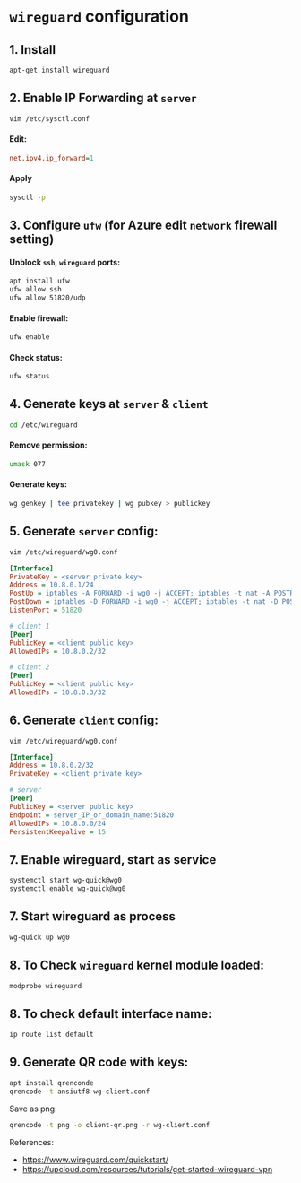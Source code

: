 # `wireguard` configuration

## 1. Install

```sh
apt-get install wireguard
```

## 2. Enable IP Forwarding at `server`

```sh
vim /etc/sysctl.conf
```

#### Edit:
```ini
net.ipv4.ip_forward=1
```

#### Apply
```sh
sysctl -p
```

## 3. Configure `ufw` (for Azure edit `network` firewall setting)
#### Unblock `ssh`, `wireguard` ports:

```sh
apt install ufw
ufw allow ssh
ufw allow 51820/udp
```

#### Enable firewall: 

```sh
ufw enable
```

#### Check status:

```sh
ufw status
```

## 4. Generate keys at `server` & `client`

```sh
cd /etc/wireguard
```

#### Remove permission:
```sh
umask 077
```

#### Generate keys:
```sh
wg genkey | tee privatekey | wg pubkey > publickey
```

## 5. Generate `server` config:

```sh
vim /etc/wireguard/wg0.conf
```

```ini
[Interface]
PrivateKey = <server private key>
Address = 10.8.0.1/24
PostUp = iptables -A FORWARD -i wg0 -j ACCEPT; iptables -t nat -A POSTROUTING -o eth0 -j MASQUERADE
PostDown = iptables -D FORWARD -i wg0 -j ACCEPT; iptables -t nat -D POSTROUTING -o eth0 -j MASQUERADE
ListenPort = 51820

# client 1
[Peer]
PublicKey = <client public key>
AllowedIPs = 10.8.0.2/32

# client 2
[Peer]
PublicKey = <client public key>
AllowedIPs = 10.8.0.3/32

```

## 6. Generate `client` config:

```sh
vim /etc/wireguard/wg0.conf
```

```ini
[Interface]
Address = 10.8.0.2/32
PrivateKey = <client private key>

# server
[Peer]
PublicKey = <server public key>
Endpoint = server_IP_or_domain_name:51820
AllowedIPs = 10.8.0.0/24
PersistentKeepalive = 15
```

## 7. Enable wireguard, start as service 

```sh
systemctl start wg-quick@wg0
systemctl enable wg-quick@wg0
```

## 7. Start wireguard as process

```sh
wg-quick up wg0
```

## 8. To Check `wireguard` kernel module loaded:
```sh
modprobe wireguard
```

## 8. To check default interface name:

```sh
ip route list default
```

## 9. Generate QR code with keys:

```sh
apt install qrenconde
qrencode -t ansiutf8 wg-client.conf
```

Save as png:
```sh
qrencode -t png -o client-qr.png -r wg-client.conf
```

References: 

* https://www.wireguard.com/quickstart/
* https://upcloud.com/resources/tutorials/get-started-wireguard-vpn